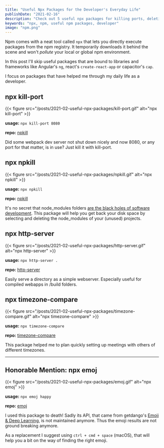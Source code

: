```yaml
---
title: "Useful Npx Packages for the Developer's Everyday Life"
publishDate: "2021-02-16"
description: "Check out 5 useful npx packages for killing ports, deleting node_modules folders and comparing time zones."
keywords: "npx, npm, useful npm packages, developer"
image: "npm.png"
---
```


Npm comes with a neat tool called `npx` that lets you directly execute packages from the npm registry. It temporarily downloads it behind the scene and won't _pollute_ your local or global npm environment.

In this post I'll skip useful packages that are bound to libraries and frameworks like Angular's `ng`, react's `create-react-app` or capacitor's `cap`. 

I focus on packages that have helped me through my daily life as a developer.

## npx kill-port

{{< figure src="/posts/2021-02-useful-npx-packages/kill-port.gif" alt="npx kill-port" >}}

**usage:** `npx kill-port 8080`

**repo:** [npkill](https://github.com/tiaanduplessis/kill-port)

Did some webpack dev server not shut down nicely and now 8080, or any port for that matter, is in use? Just kill it with kill-port.

## npx npkill

{{< figure src="/posts/2021-02-useful-npx-packages/npkill.gif" alt="npx npkill" >}}

**usage:** `npx npkill`

**repo:** [npkill](https://npkill.js.org/)

It's no secret that node_modules folders [are the black holes of software development](/posts/2021-02-useful-npx-packages/node_modules-black-hole.png). This package will help you get back your disk space by selecting and deleting the node_modules of your (unused) projects.

## npx http-server

{{< figure src="/posts/2021-02-useful-npx-packages/http-server.gif" alt="npx http-server" >}}

**usage:** `npx http-server .`

**repo:** [http-server](https://github.com/http-party/http-server)

Easily serve a directory as a simple webserver. Especially useful for compiled webapps in /build folders.

## npx timezone-compare

{{< figure src="/posts/2021-02-useful-npx-packages/timezone-compare.gif" alt="npx timezone-compare" >}}

**usage:** `npx timezone-compare`

**repo:** [timezone-compare](https://github.com/imbhargav5/timezone-compare)

This package helped me to plan quickly setting up meetings with others of different timezones.

---

## Honorable Mention: npx emoj

{{< figure src="/posts/2021-02-useful-npx-packages/emoj.gif" alt="npx emoj" >}}

**usage:** `npx emoj happy`

**repo:** [emoj](https://github.com/sindresorhus/emoj)

I used this package to death! Sadly its API, that came from getdango's [Emoji & Deep Learning](https://getdango.com/emoji-and-deep-learning/), is not maintained anymore. Thus the emoji results are not ground breaking anymore.

As a replacement I suggest using `ctrl + cmd + space` (macOS), that will help you a bit on the way of finding the right emoji.